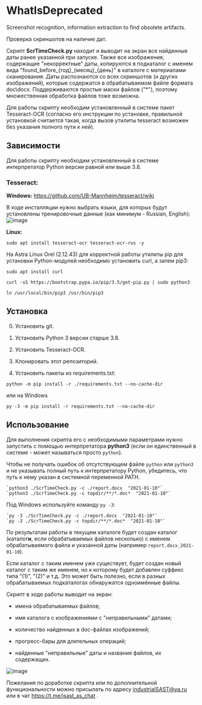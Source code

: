 # WhatIsDeprecated
Screenshot recognition, information extraction to find obsolete artifacts.

Проверка скриншотов на наличие дат.

Скрипт **ScrTimeCheck.py** находит и выводит на экран все найденные даты ранее указанной при запуске. 
Также все изображения, содержащие "некорректные" даты, копируются в подкаталог с именем вида "found_before\_{год}\_{месяц}\_{день}" в каталоге с материалами сканирования.
Даты распознаются со всех скриншотов \(и других изображений\), которые содержатся в обрабатываемом файле формата doc\\docx. Поддерживаются простые маски файлов \("*"\), поэтому множественная обработка файлов тоже возможна.

Для работы скрипту необходим установленный в системе пакет Tesseract-OCR (согласно его инструкции по установке, правильной установкой считается такая, когда вызов утилиты tesseract возможен без указания полного пути к ней).

## Зависимости

Для работы скрипту необходим установленный в системе интерпретатор Python версии равной или выше 3.8.

### Tesseract:
**Windows:**  https://github.com/UB-Mannheim/tesseract/wiki

В ходе инсталляции нужно выбрать языки, для которых будут установлены тренировочные данные (как минимум - Russian, English):
![image](https://user-images.githubusercontent.com/10373862/154070332-4a324de9-3144-420e-af3f-2a9a98f2a9a2.png)


**Linux:** 

`sudo apt install tesseract-ocr tesseract-ocr-rus -y`

На Astra Linux Orel (2.12.43) для корректной работы утилиты pip для установки Python-модулей необходимо установить curl, а затем pip3:

`sudo apt install curl`

`curl -sS https://bootstrap.pypa.io/pip/3.5/get-pip.py | sudo python3`

`ln /usr/local/bin/pip3 /usr/bin/pip3`


## Установка 

0. Установить git.

1. Установить Python 3 версии старше 3.8.

2. Установить Tesseract-OCR.

3. Клонировать этот репозиторий.

4. Установить пакеты из requirements.txt:

`python -m pip install -r ./requirements.txt --no-cache-dir`

или на Windows

`py -3 -m pip install -r requirements.txt --no-cache-dir`


## Использование

Для выполнения скрипта его с необходимыми параметрами нужно запустить с помощью интерпретатора **python3** (если он единственный в системе - может называться просто `python`). 

Чтобы не получать ошибок об отсутствующем файле `python` или `python3` и не указывать полный путь к интерпретатору Python, убедитесь, что путь к нему указан в системной переменной PATH.

    `python3 ./ScrTimeCheck.py -c ./report.docx  "2021-01-10"`
    `python3 ./ScrTimeCheck.py -c topdir/**/*.doc*  "2021-01-10"`

Под Windows используйте команду `py -3`:

    `py -3 ./ScrTimeCheck.py -c ./report.docx  "2021-01-10"`
    `py -3 ./ScrTimeCheck.py -c topdir/**/*.doc*  "2021-01-10"`




По результатам работы в текущем каталоге будет создан каталог (каталог**и**, если обрабатываемых файлов несколько) с именем обрабатываемого файла и указанной даты (например `report.docx_2021-01-10`).

Если каталог с таким именем уже существует, будет создан новый каталог с таким же именем, но к которому будет добавлен суффикс типа "(1)", "(2)" и т.д. Это может быть полезно, если в разных обрабатываемых подкаталогах обнаружатся одноимённые файлы.

Скрипт в ходе работы выводит на экран: 

- имена обрабатываемых файлов;

- имя каталога с изображениями с "неправильными" датами;

- количество найденных в doc-файлах изображений;

- прогресс-бары для длительных операций;

- найденные "неправильные" даты и названия файлов, их содержащих. 

  

![image](https://user-images.githubusercontent.com/10373862/155700346-902aa74a-a46a-4117-9cfb-2fb417b879d7.png)



Пожелания по доработке скрипта или по дополнительной функциональности можно присылать по адресу industrialSAST@ya.ru или в чат https://t.me/isast_as_chat .
